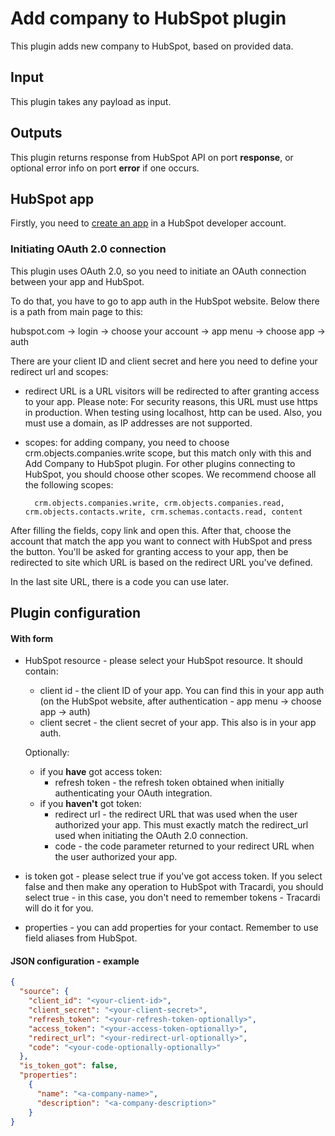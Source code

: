 # Add company to HubSpot plugin

This plugin adds new company to HubSpot, based on provided data.

## Input
This plugin takes any payload as input.

## Outputs
This plugin returns response from HubSpot API on port **response**, or optional
error info on port **error** if one occurs.

## HubSpot app
Firstly, you need to [create an app](https://legacydocs.hubspot.com/docs/faq/how-do-i-create-an-app-in-hubspot) in 
a HubSpot developer account.

### Initiating OAuth 2.0 connection
This plugin uses OAuth 2.0, so you need to initiate an OAuth connection between your app and HubSpot.

To do that, you have to go to app auth in the HubSpot website. Below there is a path from main page to 
this:

hubspot.com -> login -> choose your account -> app menu -> choose app -> auth 

There are your client ID and client secret and here you need to define your redirect url and scopes:

* redirect URL is a URL visitors will be redirected to after granting access to your app. Please note: For 
  security reasons, this URL must use https in production. When testing using localhost, http can be used. 
  Also, you must use a domain, as IP addresses are not supported.
  
* scopes: for adding company, you need to choose crm.objects.companies.write scope, but this match only with this 
  and Add Company to HubSpot plugin. For other plugins connecting to HubSpot, you should choose other scopes.
  We recommend choose all the following scopes: 
  
        crm.objects.companies.write, crm.objects.companies.read, crm.objects.contacts.write, crm.schemas.contacts.read, content

After filling the fields, copy link and open this. After that, choose the account that match the app you want to
connect with HubSpot and press the button. You'll be asked for granting access to your app, then be redirected to 
site which URL is based on the redirect URL you've defined. 

In the last site URL, there is a code you can use later.


## Plugin configuration

#### With form
* HubSpot resource - please select your HubSpot resource. It should contain: 
    * client id - the client ID of your app. You can find this in your app auth (on the HubSpot 
      website, after authentication - app menu -> choose app -> auth)
    * client secret - the client secret of your app. This also is in your app auth.
  
  Optionally:
    * if you **have** got access token:
      * refresh token - the refresh token obtained when initially authenticating your OAuth integration.
    * if you **haven't** got token:
      * redirect url - the redirect URL that was used when the user authorized your app. This must exactly match 
        the redirect_url used when initiating the OAuth 2.0 connection.
      * code - the code parameter returned to your redirect URL when the user authorized your app.
* is token got - please select true if you've got access token. If you select false and then make any operation 
  to HubSpot with Tracardi, you should select true - in this case, you don't need to remember tokens - Tracardi
  will do it for you.
* properties - you can add properties for your contact. Remember to use field aliases from HubSpot.

#### JSON configuration - example

```json
{
  "source": {
    "client_id": "<your-client-id>",
    "client_secret": "<your-client-secret>",
    "refresh_token": "<your-refresh-token-optionally>",
    "access_token": "<your-access-token-optionally>",
    "redirect_url": "<your-redirect-url-optionally>",
    "code": "<your-code-optionally-optionally>"
  },
  "is_token_got": false,
  "properties":
    {
      "name": "<a-company-name>",
      "description": "<a-company-description>"
    }
}
```
